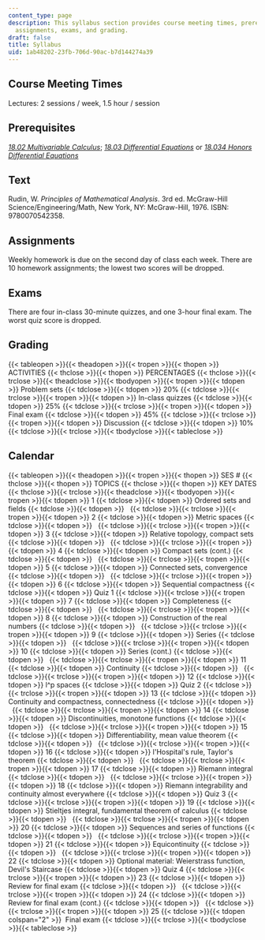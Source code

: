 ```yaml
---
content_type: page
description: This syllabus section provides course meeting times, prerequisites, text,
  assignments, exams, and grading.
draft: false
title: Syllabus
uid: 1ab48202-23fb-706d-90ac-b7d144274a39
---
```

## Course Meeting Times

Lectures: 2 sessions / week, 1.5 hour / session

## Prerequisites

[_18.02 Multivariable Calculus_](/courses/18-02sc-multivariable-calculus-fall-2010); [_18.03 Differential Equations_](/courses/18-03sc-differential-equations-fall-2011) or [_18.034 Honors Differential Equations_](/courses/18-034-honors-differential-equations-spring-2004)

## Text

Rudin, W. _Principles of Mathematical Analysis_. 3rd ed. McGraw-Hill Science/Engineering/Math, New York, NY: McGraw-Hill, 1976. ISBN: 9780070542358.

## Assignments

Weekly homework is due on the second day of class each week. There are 10 homework assignments; the lowest two scores will be dropped.

## Exams

There are four in-class 30-minute quizzes, and one 3-hour final exam. The worst quiz score is dropped.

## Grading

{{< tableopen >}}{{< theadopen >}}{{< tropen >}}{{< thopen >}}
ACTIVITIES
{{< thclose >}}{{< thopen >}}
PERCENTAGES
{{< thclose >}}{{< trclose >}}{{< theadclose >}}{{< tbodyopen >}}{{< tropen >}}{{< tdopen >}}
Problem sets
{{< tdclose >}}{{< tdopen >}}
20%
{{< tdclose >}}{{< trclose >}}{{< tropen >}}{{< tdopen >}}
In-class quizzes
{{< tdclose >}}{{< tdopen >}}
25%
{{< tdclose >}}{{< trclose >}}{{< tropen >}}{{< tdopen >}}
Final exam
{{< tdclose >}}{{< tdopen >}}
45%
{{< tdclose >}}{{< trclose >}}{{< tropen >}}{{< tdopen >}}
Discussion
{{< tdclose >}}{{< tdopen >}}
10%
{{< tdclose >}}{{< trclose >}}{{< tbodyclose >}}{{< tableclose >}}

## Calendar

{{< tableopen >}}{{< theadopen >}}{{< tropen >}}{{< thopen >}}
SES #
{{< thclose >}}{{< thopen >}}
TOPICS
{{< thclose >}}{{< thopen >}}
KEY DATES
{{< thclose >}}{{< trclose >}}{{< theadclose >}}{{< tbodyopen >}}{{< tropen >}}{{< tdopen >}}
1
{{< tdclose >}}{{< tdopen >}}
Ordered sets and fields
{{< tdclose >}}{{< tdopen >}}
 
{{< tdclose >}}{{< trclose >}}{{< tropen >}}{{< tdopen >}}
2
{{< tdclose >}}{{< tdopen >}}
Metric spaces
{{< tdclose >}}{{< tdopen >}}
 
{{< tdclose >}}{{< trclose >}}{{< tropen >}}{{< tdopen >}}
3
{{< tdclose >}}{{< tdopen >}}
Relative topology, compact sets
{{< tdclose >}}{{< tdopen >}}
 
{{< tdclose >}}{{< trclose >}}{{< tropen >}}{{< tdopen >}}
4
{{< tdclose >}}{{< tdopen >}}
Compact sets (cont.)
{{< tdclose >}}{{< tdopen >}}
 
{{< tdclose >}}{{< trclose >}}{{< tropen >}}{{< tdopen >}}
5
{{< tdclose >}}{{< tdopen >}}
Connected sets, convergence
{{< tdclose >}}{{< tdopen >}}
 
{{< tdclose >}}{{< trclose >}}{{< tropen >}}{{< tdopen >}}
6
{{< tdclose >}}{{< tdopen >}}
Sequential compactness
{{< tdclose >}}{{< tdopen >}}
Quiz 1
{{< tdclose >}}{{< trclose >}}{{< tropen >}}{{< tdopen >}}
7
{{< tdclose >}}{{< tdopen >}}
Completeness
{{< tdclose >}}{{< tdopen >}}
 
{{< tdclose >}}{{< trclose >}}{{< tropen >}}{{< tdopen >}}
8
{{< tdclose >}}{{< tdopen >}}
Construction of the real numbers
{{< tdclose >}}{{< tdopen >}}
 
{{< tdclose >}}{{< trclose >}}{{< tropen >}}{{< tdopen >}}
9
{{< tdclose >}}{{< tdopen >}}
Series
{{< tdclose >}}{{< tdopen >}}
 
{{< tdclose >}}{{< trclose >}}{{< tropen >}}{{< tdopen >}}
10
{{< tdclose >}}{{< tdopen >}}
Series (cont.)
{{< tdclose >}}{{< tdopen >}}
 
{{< tdclose >}}{{< trclose >}}{{< tropen >}}{{< tdopen >}}
11
{{< tdclose >}}{{< tdopen >}}
Continuity
{{< tdclose >}}{{< tdopen >}}
 
{{< tdclose >}}{{< trclose >}}{{< tropen >}}{{< tdopen >}}
12
{{< tdclose >}}{{< tdopen >}}
l^p spaces
{{< tdclose >}}{{< tdopen >}}
Quiz 2
{{< tdclose >}}{{< trclose >}}{{< tropen >}}{{< tdopen >}}
13
{{< tdclose >}}{{< tdopen >}}
Continuity and compactness, connectedness
{{< tdclose >}}{{< tdopen >}}
 
{{< tdclose >}}{{< trclose >}}{{< tropen >}}{{< tdopen >}}
14
{{< tdclose >}}{{< tdopen >}}
Discontinuities, monotone functions
{{< tdclose >}}{{< tdopen >}}
 
{{< tdclose >}}{{< trclose >}}{{< tropen >}}{{< tdopen >}}
15
{{< tdclose >}}{{< tdopen >}}
Differentiability, mean value theorem
{{< tdclose >}}{{< tdopen >}}
 
{{< tdclose >}}{{< trclose >}}{{< tropen >}}{{< tdopen >}}
16
{{< tdclose >}}{{< tdopen >}}
l'Hospital's rule, Taylor's theorem
{{< tdclose >}}{{< tdopen >}}
 
{{< tdclose >}}{{< trclose >}}{{< tropen >}}{{< tdopen >}}
17
{{< tdclose >}}{{< tdopen >}}
Riemann integral
{{< tdclose >}}{{< tdopen >}}
 
{{< tdclose >}}{{< trclose >}}{{< tropen >}}{{< tdopen >}}
18
{{< tdclose >}}{{< tdopen >}}
Riemann integrability and continuity almost everywhere
{{< tdclose >}}{{< tdopen >}}
Quiz 3
{{< tdclose >}}{{< trclose >}}{{< tropen >}}{{< tdopen >}}
19
{{< tdclose >}}{{< tdopen >}}
Stieltjes integral, fundamental theorem of calculus
{{< tdclose >}}{{< tdopen >}}
 
{{< tdclose >}}{{< trclose >}}{{< tropen >}}{{< tdopen >}}
20
{{< tdclose >}}{{< tdopen >}}
Sequences and series of functions
{{< tdclose >}}{{< tdopen >}}
 
{{< tdclose >}}{{< trclose >}}{{< tropen >}}{{< tdopen >}}
21
{{< tdclose >}}{{< tdopen >}}
Equicontinuity
{{< tdclose >}}{{< tdopen >}}
 
{{< tdclose >}}{{< trclose >}}{{< tropen >}}{{< tdopen >}}
22
{{< tdclose >}}{{< tdopen >}}
Optional material: Weierstrass function, Devil's Staircase
{{< tdclose >}}{{< tdopen >}}
Quiz 4
{{< tdclose >}}{{< trclose >}}{{< tropen >}}{{< tdopen >}}
23
{{< tdclose >}}{{< tdopen >}}
Review for final exam
{{< tdclose >}}{{< tdopen >}}
 
{{< tdclose >}}{{< trclose >}}{{< tropen >}}{{< tdopen >}}
24
{{< tdclose >}}{{< tdopen >}}
Review for final exam (cont.)
{{< tdclose >}}{{< tdopen >}}
 
{{< tdclose >}}{{< trclose >}}{{< tropen >}}{{< tdopen >}}
25
{{< tdclose >}}{{< tdopen colspan="2" >}}
 Final exam
{{< tdclose >}}{{< trclose >}}{{< tbodyclose >}}{{< tableclose >}}